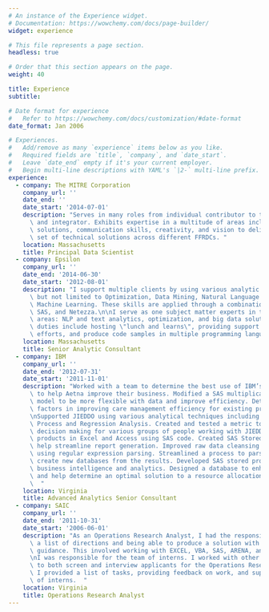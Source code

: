 ```yaml
---
# An instance of the Experience widget.
# Documentation: https://wowchemy.com/docs/page-builder/
widget: experience

# This file represents a page section.
headless: true

# Order that this section appears on the page.
weight: 40

title: Experience
subtitle:

# Date format for experience
#   Refer to https://wowchemy.com/docs/customization/#date-format
date_format: Jan 2006

# Experiences.
#   Add/remove as many `experience` items below as you like.
#   Required fields are `title`, `company`, and `date_start`.
#   Leave `date_end` empty if it's your current employer.
#   Begin multi-line descriptions with YAML's `|2-` multi-line prefix.
experience:
  - company: The MITRE Corporation
    company_url: ''
    date_end: ''
    date_start: '2014-07-01'
    description: "Serves in many roles from individual contributor to technical lead\
      \ and integrator. Exhibits expertise in a multitude of areas including technical\
      \ solutions, communication skills, creativity, and vision to deliver a diverse\
      \ set of technical solutions across different FFRDCs. "
    location: Massachusetts
    title: Principal Data Scientist
  - company: Epsilon
    company_url: ''
    date_end: '2014-06-30'
    date_start: '2012-08-01'
    description: "I support multiple clients by using various analytic techniques including\
      \ but not limited to Optimization, Data Mining, Natural Language Processing, and\
      \ Machine Learning. These skills are applied through a combination of R, Python,\
      \ SAS, and Netezza.\n\nI serve as one subject matter experts in the following\
      \ areas: NLP and text analytics, optimization, and big data solutions. Typical\
      \ duties include hosting \"lunch and learns\", providing support on business development\
      \ efforts, and produce code samples in multiple programming languages.  "
    location: Massachusetts
    title: Senior Analytic Consultant
  - company: IBM
    company_url: ''
    date_end: '2012-07-31'
    date_start: '2011-11-01'
    description: "Worked with a team to determine the best use of IBM’s analytical skills\
      \ to help Aetna improve their business. Modified a SAS multiplicative regression\
      \ model to be more flexible with data and improve efficiency. Determine the important\
      \ factors in improving care management efficiency for existing programs at Aetna.\n\
      \nSupported JIEDDO using various analytical techniques including Analytic Hierarchy\
      \ Process and Regression Analysis. Created and tested a metric to help support\
      \ decision making for various groups of people working with JIEDDO. Improved existing\
      \ products in Excel and Access using SAS code. Created SAS Stored Processes to\
      \ help streamline report generation. Improved raw data cleansing and formatting\
      \ using regular expression parsing. Streamlined a process to parse XML files and\
      \ create new databases from the results. Developed SAS stored processes to support\
      \ business intelligence and analytics. Designed a database to enhance reporting\
      \ and help determine an optimal solution to a resource allocation problem. 
      \  "
    location: Virginia
    title: Advanced Analytics Senior Consultant
  - company: SAIC
    company_url: ''
    date_end: '2011-10-31'
    date_start: '2006-06-01'
    description: "As an Operations Research Analyst, I had the responsibility for taking\
      \ a list of directions and being able to produce a solution with little to no\
      \ guidance. This involved working with EXCEL, VBA, SAS, ARENA, and AnyLogic.\n\
      \nI was responsible for the team of interns. I worked with other SAIC employees\
      \ to both screen and interview applicants for the Operations Research internships.\
      \ I provided a list of tasks, providing feedback on work, and supervised the team\
      \ of interns.  "
    location: Virginia
    title: Operations Research Analyst
---
```

